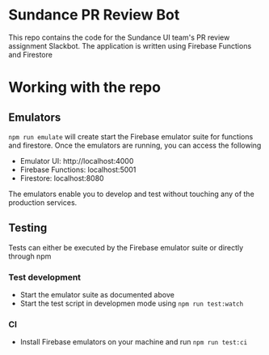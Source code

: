 # Sundance PR Review Bot

This repo contains the code for the Sundance UI team's PR review assignment Slackbot. The application is written using Firebase Functions and Firestore

# Working with the repo

## Emulators

`npm run emulate` will create start the Firebase emulator suite for functions and firestore. Once the emulators are running, you can access the following

- Emulator UI: http://localhost:4000
- Firebase Functions: localhost:5001
- Firestore: localhost:8080

The emulators enable you to develop and test without touching any of the production services.

## Testing

Tests can either be executed by the Firebase emulator suite or directly through npm

### Test development

- Start the emulator suite as documented above
- Start the test script in developmen mode using `npm run test:watch`

### CI

- Install Firebase emulators on your machine and run `npm run test:ci`
